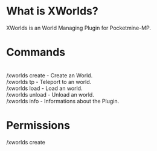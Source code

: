 
<h1>What is XWorlds?</h1>
XWorlds is an World Managing Plugin for Pocketmine-MP.
<h1>Commands</h1>
</br>
/xworlds create <Name> <Generator> - Create an World.
  </br>
/xworlds tp <World> - Teleport to an world.
    </br>
/xworlds load <World> - Load an world.
     </br>
/xworlds unload <World> - Unload an world.
      </br>
/xworlds info - Informations about the Plugin.
 <h1>Permissions</h1>
  /xworlds create
